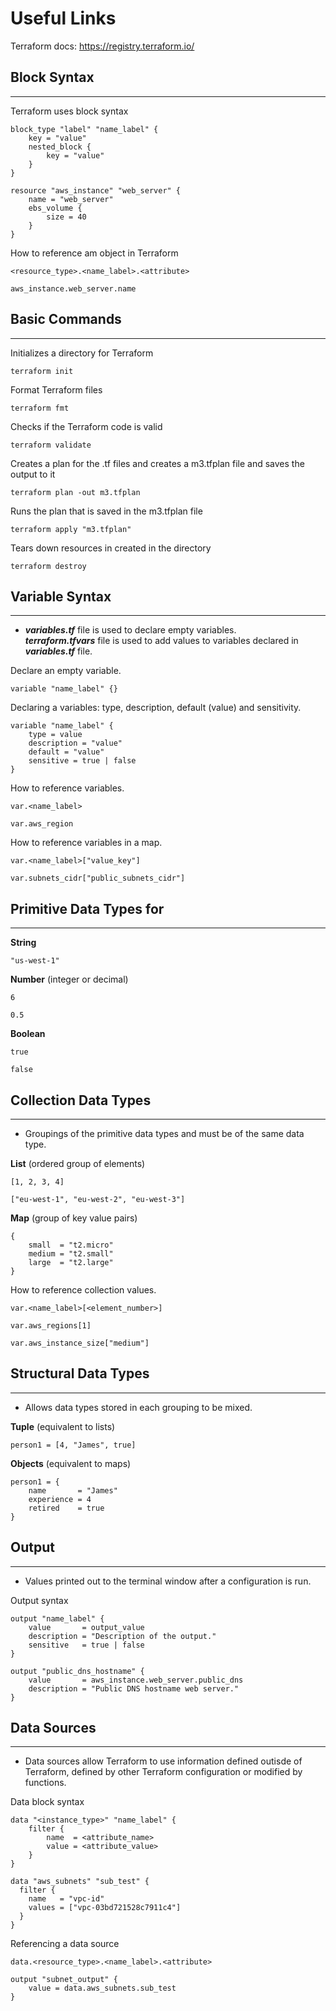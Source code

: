 # Useful Links 
Terraform docs: https://registry.terraform.io/

## Block Syntax
---
Terraform uses block syntax
```
block_type "label" "name_label" {
    key = "value"
    nested_block {
        key = "value"
    }
}

resource "aws_instance" "web_server" {
    name = "web_server"
    ebs_volume {
        size = 40
    }
}
```

How to reference am object in Terraform
```
<resource_type>.<name_label>.<attribute>

aws_instance.web_server.name
```
## Basic Commands
---
Initializes a directory for Terraform <br />
```
terraform init
```

Format Terraform files <br />
```
terraform fmt
```

Checks if the Terraform code is valid <br />
```
terraform validate
```

Creates a plan for the .tf files and creates a m3.tfplan file and saves the output to it <br />
```
terraform plan -out m3.tfplan
```

Runs the plan that is saved in the m3.tfplan file <br />
```
terraform apply "m3.tfplan"
```

Tears down resources in created in the directory <br />
```
terraform destroy
```

## Variable Syntax
---
- ***variables.tf*** file is used to declare empty variables. <br />
***terraform.tfvars*** file is used to add values to variables declared in ***variables.tf*** file. <br />

Declare an empty variable. <br />
```
variable "name_label" {}
``` 

Declaring a variables: type, description, default (value) and sensitivity.
```
variable "name_label" {      
    type = value                        
    description = "value"    
    default = "value"                     
    sensitive = true | false              
}      
```                      

How to reference variables. <br />
```
var.<name_label>    

var.aws_region
```

How to reference variables in a map. <br />
```
var.<name_label>["value_key"]

var.subnets_cidr["public_subnets_cidr"]
```

## Primitive Data Types for
---
**String**
```
"us-west-1"
```

**Number** (integer or decimal)
```
6 

0.5
``` 
**Boolean**
```
true

false
```

## Collection Data Types
---
- Groupings of the primitive data types and must be of the same data type.

**List** (ordered group of elements) 
```
[1, 2, 3, 4]

["eu-west-1", "eu-west-2", "eu-west-3"]
```

**Map** (group of key value pairs) 
```
{
    small  = "t2.micro"
    medium = "t2.small"
    large  = "t2.large"
}
```
How to reference collection values.
```
var.<name_label>[<element_number>]

var.aws_regions[1]

var.aws_instance_size["medium"]
```

## Structural Data Types
---
- Allows data types stored in each grouping to be mixed. 

**Tuple** (equivalent to lists)
```
person1 = [4, "James", true]
```
**Objects** (equivalent to maps)
```
person1 = {
    name       = "James"
    experience = 4
    retired    = true
}
```

## Output
--- 
- Values printed out to the terminal window after a configuration is run.

Output syntax
```
output "name_label" {
    value       = output_value
    description = "Description of the output."
    sensitive   = true | false
}

output "public_dns_hostname" {
    value       = aws_instance.web_server.public_dns
    description = "Public DNS hostname web server."
}
```

## Data Sources
---
- Data sources allow Terraform to use information defined outisde of Terraform, defined by other Terraform configuration or modified by functions. 

Data block syntax
```
data "<instance_type>" "name_label" {
    filter {
        name  = <attribute_name>
        value = <attribute_value>
    }
}

data "aws_subnets" "sub_test" {
  filter {
    name   = "vpc-id"
    values = ["vpc-03bd721528c7911c4"]
  }
}
```

Referencing a data source
```
data.<resource_type>.<name_label>.<attribute>

output "subnet_output" {
    value = data.aws_subnets.sub_test
}
```